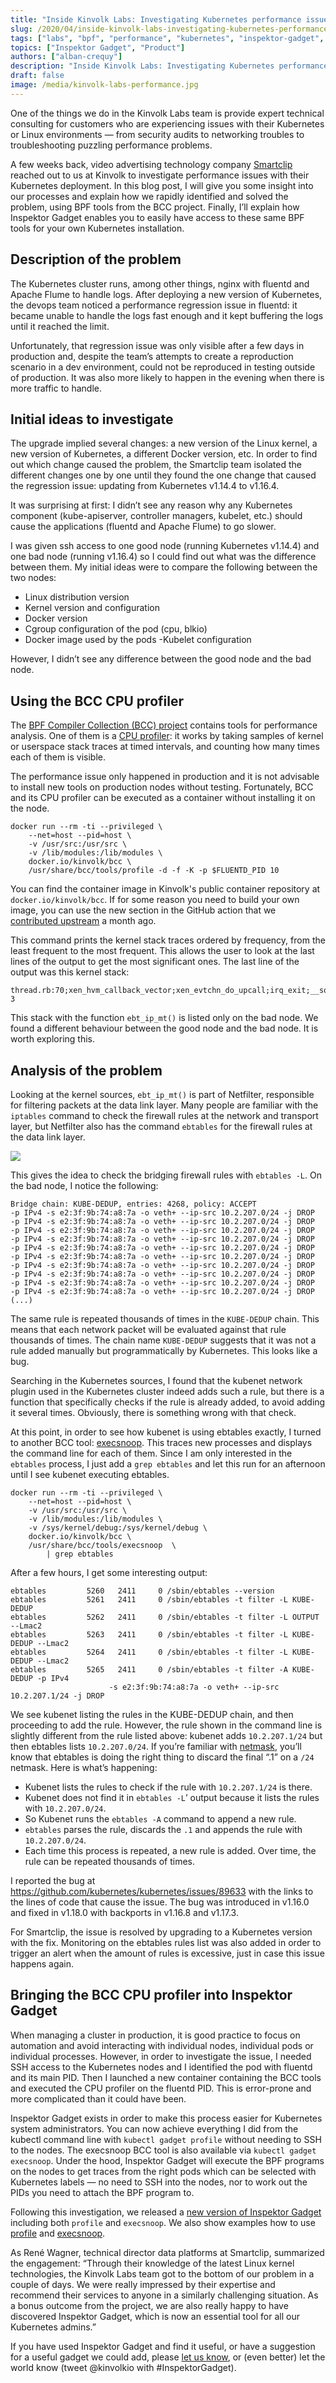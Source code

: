 ```yaml
---
title: "Inside Kinvolk Labs: Investigating Kubernetes performance issues with BPF"
slug: /2020/04/inside-kinvolk-labs-investigating-kubernetes-performance-issues-with-bpf
tags: ["labs", "bpf", "performance", "kubernetes", "inspektor-gadget", "bcc"]
topics: ["Inspektor Gadget", "Product"]
authors: ["alban-crequy"]
description: "Inside Kinvolk Labs: Investigating Kubernetes performance issues with BPF"
draft: false
image: /media/kinvolk-labs-performance.jpg
---
```


One of the things we do in the Kinvolk Labs team is provide expert technical
consulting for customers who are experiencing issues with their Kubernetes or
Linux environments — from security audits to networking troubles to
troubleshooting puzzling performance problems.

A few weeks back, video advertising technology company
[Smartclip](https://www.smartclip.com) reached out to us at Kinvolk to
investigate performance issues with their Kubernetes deployment. In this blog
post, I will give you some insight into our processes and explain how we
rapidly identified and solved the problem, using BPF tools from the BCC
project. Finally, I’ll explain how Inspektor Gadget enables you to easily have
access to these same BPF tools for your own Kubernetes installation.

## Description of the problem

The Kubernetes cluster runs, among other things, nginx with fluentd and Apache
Flume to handle logs. After deploying a new version of Kubernetes, the devops
team noticed a performance regression issue in fluentd: it became unable to
handle the logs fast enough and it kept buffering the logs until it reached the
limit.

Unfortunately, that regression issue was only visible after a few days in
production and, despite the team’s attempts to create a reproduction scenario
in a dev environment, could not be reproduced in testing outside of production.
It was also more likely to happen in the evening when there is more traffic to
handle.

## Initial ideas to investigate

The upgrade implied several changes: a new version of the Linux kernel, a new
version of Kubernetes, a different Docker version, etc. In order to find out
which change caused the problem, the Smartclip team isolated the different
changes one by one until they found the one change that caused the regression
issue: updating from Kubernetes v1.14.4 to v1.16.4.

It was surprising at first: I didn’t see any reason why any Kubernetes
component (kube-apiserver, controller managers, kubelet, etc.) should cause
the applications (fluentd and Apache Flume) to go slower.

I was given ssh access to one good node (running Kubernetes v1.14.4) and one
bad node (running v1.16.4) so I could find out what was the difference between
them. My initial ideas were to compare the following between the two nodes:

- Linux distribution version
- Kernel version and configuration
- Docker version
- Cgroup configuration of the pod (cpu, blkio)
- Docker image used by the pods
  -Kubelet configuration

However, I didn’t see any difference between the good node and the bad node.

## Using the BCC CPU profiler

The [BPF Compiler Collection (BCC) project](https://github.com/iovisor/bcc)
contains tools for performance analysis. One of them is a [CPU
profiler](https://github.com/iovisor/bcc/blob/master/tools/profile_example.txt):
it works by taking samples of kernel or userspace stack traces at timed
intervals, and counting how many times each of them is visible.

The performance issue only happened in production and it is not advisable to
install new tools on production nodes without testing. Fortunately, BCC and its
CPU profiler can be executed as a container without installing it on the node.

```
docker run --rm -ti --privileged \
    --net=host --pid=host \
    -v /usr/src:/usr/src \
    -v /lib/modules:/lib/modules \
    docker.io/kinvolk/bcc \
    /usr/share/bcc/tools/profile -d -f -K -p $FLUENTD_PID 10
```

You can find the container image in Kinvolk's public container repository at
`docker.io/kinvolk/bcc`. If for some reason you need to build your own image,
you can use the new section in the GitHub action that we [contributed
upstream](https://github.com/iovisor/bcc/pull/2797) a month ago.

This command prints the kernel stack traces ordered by frequency, from the
least frequent to the most frequent. This allows the user to look at the last
lines of the output to get the most significant ones. The last line of the
output was this kernel stack:

```
thread.rb:70;xen_hvm_callback_vector;xen_evtchn_do_upcall;irq_exit;__softirqentry_text_start;net_rx_action;ena_io_poll;ena_clean_rx_irq;napi_gro_receive;netif_receive_skb_internal;__netif_receive_skb;__netif_receive_skb_core;ip_rcv;ip_rcv_finish;ip_forward;ip_forward_finish;ip_output;ip_finish_output;ip_finish_output2;dev_queue_xmit;__dev_queue_xmit;__qdisc_run;sch_direct_xmit;dev_hard_start_xmit;br_dev_xmit;br_forward;__br_forward;nf_hook_slow;ebt_out_hook;ebt_in_hook;ebt_ip_mt;ebt_ip_mt 3
```

This stack with the function `ebt_ip_mt()` is listed only on the bad node. We
found a different behaviour between the good node and the bad node. It is worth
exploring this.

## Analysis of the problem

Looking at the kernel sources, `ebt_ip_mt()` is part of Netfilter, responsible
for filtering packets at the data link layer. Many people are familiar with the
`iptables` command to check the firewall rules at the network and transport
layer, but Netfilter also has the command `ebtables` for the firewall rules at
the data link layer.

![](/media/ebtables.png)

This gives the idea to check the bridging firewall rules with `ebtables -L`. On
the bad node, I notice the following:

```
Bridge chain: KUBE-DEDUP, entries: 4268, policy: ACCEPT
-p IPv4 -s e2:3f:9b:74:a8:7a -o veth+ --ip-src 10.2.207.0/24 -j DROP
-p IPv4 -s e2:3f:9b:74:a8:7a -o veth+ --ip-src 10.2.207.0/24 -j DROP
-p IPv4 -s e2:3f:9b:74:a8:7a -o veth+ --ip-src 10.2.207.0/24 -j DROP
-p IPv4 -s e2:3f:9b:74:a8:7a -o veth+ --ip-src 10.2.207.0/24 -j DROP
-p IPv4 -s e2:3f:9b:74:a8:7a -o veth+ --ip-src 10.2.207.0/24 -j DROP
-p IPv4 -s e2:3f:9b:74:a8:7a -o veth+ --ip-src 10.2.207.0/24 -j DROP
-p IPv4 -s e2:3f:9b:74:a8:7a -o veth+ --ip-src 10.2.207.0/24 -j DROP
-p IPv4 -s e2:3f:9b:74:a8:7a -o veth+ --ip-src 10.2.207.0/24 -j DROP
-p IPv4 -s e2:3f:9b:74:a8:7a -o veth+ --ip-src 10.2.207.0/24 -j DROP
-p IPv4 -s e2:3f:9b:74:a8:7a -o veth+ --ip-src 10.2.207.0/24 -j DROP
(...)
```

The same rule is repeated thousands of times in the `KUBE-DEDUP` chain. This
means that each network packet will be evaluated against that rule thousands of
times. The chain name `KUBE-DEDUP` suggests that it was not a rule added
manually but programmatically by Kubernetes. This looks like a bug.

Searching in the Kubernetes sources, I found that the kubenet network plugin
used in the Kubernetes cluster indeed adds such a rule, but there is a function
that specifically checks if the rule is already added, to avoid adding it
several times. Obviously, there is something wrong with that check.

At this point, in order to see how kubenet is using ebtables exactly, I turned
to another BCC tool:
[execsnoop](https://github.com/iovisor/bcc/blob/master/tools/execsnoop_example.txt).
This traces new processes and displays the command line for each of them. Since
I am only interested in the `ebtables` process, I just add a `grep ebtables`
and let this run for an afternoon until I see kubenet executing ebtables.

```
docker run --rm -ti --privileged \
    --net=host --pid=host \
    -v /usr/src:/usr/src \
    -v /lib/modules:/lib/modules \
    -v /sys/kernel/debug:/sys/kernel/debug \
    docker.io/kinvolk/bcc \
    /usr/share/bcc/tools/execsnoop  \
        | grep ebtables
```

After a few hours, I get some interesting output:

```
ebtables         5260   2411     0 /sbin/ebtables --version
ebtables         5261   2411     0 /sbin/ebtables -t filter -L KUBE-DEDUP
ebtables         5262   2411     0 /sbin/ebtables -t filter -L OUTPUT --Lmac2
ebtables         5263   2411     0 /sbin/ebtables -t filter -L KUBE-DEDUP --Lmac2
ebtables         5264   2411     0 /sbin/ebtables -t filter -L KUBE-DEDUP --Lmac2
ebtables         5265   2411     0 /sbin/ebtables -t filter -A KUBE-DEDUP -p IPv4
                      -s e2:3f:9b:74:a8:7a -o veth+ --ip-src 10.2.207.1/24 -j DROP
```

We see kubenet listing the rules in the KUBE-DEDUP chain, and then proceeding
to add the rule. However, the rule shown in the command line is slightly
different from the rule listed above: kubenet adds `10.2.207.1/24` but then
ebtables lists `10.2.207.0/24`. If you’re familiar with
[netmask](https://en.wikipedia.org/wiki/Subnetwork), you’ll know that ebtables
is doing the right thing to discard the final “.1” on a `/24` netmask. Here is
what’s happening:

- Kubenet lists the rules to check if the rule with `10.2.207.1/24` is there.
- Kubenet does not find it in `ebtables -L`’ output because it lists the rules with `10.2.207.0/24`.
- So Kubenet runs the `ebtables -A` command to append a new rule.
- `ebtables` parses the rule, discards the `.1` and appends the rule with `10.2.207.0/24`.
- Each time this process is repeated, a new rule is added. Over time, the rule can be repeated thousands of times.

I reported the bug at https://github.com/kubernetes/kubernetes/issues/89633
with the links to the lines of code that cause the issue. The bug was
introduced in v1.16.0 and fixed in v1.18.0 with backports in v1.16.8 and
v1.17.3.

For Smartclip, the issue is resolved by upgrading to a Kubernetes version with
the fix. Monitoring on the ebtables rules list was also added in order to
trigger an alert when the amount of rules is excessive, just in case this issue
happens again.

## Bringing the BCC CPU profiler into Inspektor Gadget

When managing a cluster in production, it is good practice to focus on
automation and avoid interacting with individual nodes, individual pods or
individual processes. However, in order to investigate the issue, I needed SSH
access to the Kubernetes nodes and I identified the pod with fluentd and its
main PID. Then I launched a new container containing the BCC tools and executed
the CPU profiler on the fluentd PID. This is error-prone and more complicated
than it could have been.

Inspektor Gadget exists in order to make this process easier for Kubernetes
system administrators. You can now achieve everything I did from the kubectl
command line with `kubectl gadget profile` without needing to SSH to the nodes.
The execsnoop BCC tool is also available via `kubectl gadget execsnoop`. Under
the hood, Inspektor Gadget will execute the BPF programs on the nodes to get
traces from the right pods which can be selected with Kubernetes labels — no
need to SSH into the nodes, nor to work out the PIDs you need to attach the BPF
program to.

Following this investigation, we released a [new version of Inspektor
Gadget](https://github.com/inspektor-gadget/inspektor-gadget/releases/tag/v0.1.0-alpha.5)
including both `profile` and `execsnoop`. We also show examples how to use
[profile](https://github.com/inspektor-gadget/inspektor-gadget/blob/master/Documentation/demo-profile.md)
and
[execsnoop](https://github.com/inspektor-gadget/inspektor-gadget/blob/master/Documentation/demo-execsnoop.md).

As René Wagner, technical director data platforms at Smartclip, summarized the
engagement: “Through their knowledge of the latest Linux kernel technologies,
the Kinvolk Labs team got to the bottom of our problem in a couple of days. We
were really impressed by their expertise and recommend their services to anyone
in a similarly challenging situation. As a bonus outcome from the project, we
are also really happy to have discovered Inspektor Gadget, which is now an
essential tool for all our Kubernetes admins.”

If you have used Inspektor Gadget and find it useful, or have a suggestion for
a useful gadget we could add, please [let us know](mailto:hello@kinvolk.io), or
(even better) let the world know (tweet @kinvolkio with #InspektorGadget).

